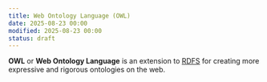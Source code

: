 ```yaml
---
title: Web Ontology Language (OWL)
date: 2025-08-23 00:00
modified: 2025-08-23 00:00
status: draft
---
```


**OWL** or **Web Ontology Language** is an extension to [RDFS](rdfs.md) for creating more expressive and rigorous ontologies on the web.
